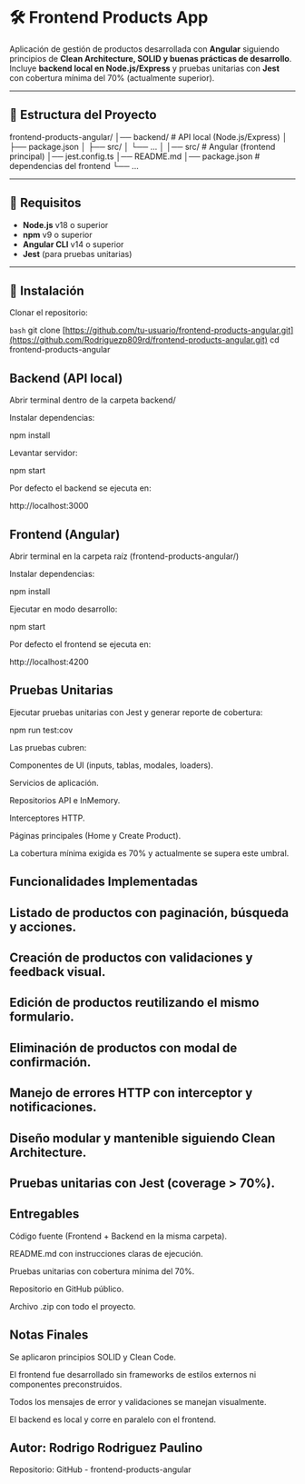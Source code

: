 # 🛠️ Frontend Products App

Aplicación de gestión de productos desarrollada con **Angular** siguiendo principios de **Clean Architecture, SOLID y buenas prácticas de desarrollo**.  
Incluye **backend local en Node.js/Express** y pruebas unitarias con **Jest** con cobertura mínima del 70% (actualmente superior).

---

## 📂 Estructura del Proyecto

frontend-products-angular/
│── backend/ # API local (Node.js/Express)
│ ├── package.json
│ ├── src/
│ └── ...
│
│── src/ # Angular (frontend principal)
│── jest.config.ts
│── README.md
│── package.json # dependencias del frontend
└── ...


---

## 🚀 Requisitos

- **Node.js** v18 o superior  
- **npm** v9 o superior  
- **Angular CLI** v14 o superior  
- **Jest** (para pruebas unitarias)

---

## 🔧 Instalación

Clonar el repositorio:

`bash`
git clone [https://github.com/tu-usuario/frontend-products-angular.git](https://github.com/Rodriguezp809rd/frontend-products-angular.git)
cd frontend-products-angular

## Backend (API local)

Abrir terminal dentro de la carpeta backend/

Instalar dependencias:

npm install


Levantar servidor:

npm start


Por defecto el backend se ejecuta en:

http://localhost:3000

## Frontend (Angular)

Abrir terminal en la carpeta raíz (frontend-products-angular/)

Instalar dependencias:

npm install


Ejecutar en modo desarrollo:

npm start


Por defecto el frontend se ejecuta en:

http://localhost:4200

## Pruebas Unitarias

Ejecutar pruebas unitarias con Jest y generar reporte de cobertura:

npm run test:cov


Las pruebas cubren:

Componentes de UI (inputs, tablas, modales, loaders).

Servicios de aplicación.

Repositorios API e InMemory.

Interceptores HTTP.

Páginas principales (Home y Create Product).

La cobertura mínima exigida es 70% y actualmente se supera este umbral.

## Funcionalidades Implementadas

## Listado de productos con paginación, búsqueda y acciones.

## Creación de productos con validaciones y feedback visual.

## Edición de productos reutilizando el mismo formulario.

## Eliminación de productos con modal de confirmación.

## Manejo de errores HTTP con interceptor y notificaciones.

## Diseño modular y mantenible siguiendo Clean Architecture.

## Pruebas unitarias con Jest (coverage > 70%).

## Entregables

 Código fuente (Frontend + Backend en la misma carpeta).

 README.md con instrucciones claras de ejecución.

 Pruebas unitarias con cobertura mínima del 70%.

 Repositorio en GitHub público.

 Archivo .zip con todo el proyecto.

## Notas Finales

Se aplicaron principios SOLID y Clean Code.

El frontend fue desarrollado sin frameworks de estilos externos ni componentes preconstruidos.

Todos los mensajes de error y validaciones se manejan visualmente.

El backend es local y corre en paralelo con el frontend.

## Autor: Rodrigo Rodriguez Paulino
 Repositorio: GitHub - frontend-products-angular
